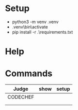 # Setup

- python3 -m venv .venv
- .venv\bin\activate
- pip install -r .\requirements.txt

# Help

# Commands

|  Judge   | show | setup |
|:--------:|:-----|:------|
| CODECHEF |      |       |
|          |      |       |
|          |      |       |
